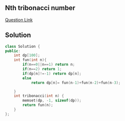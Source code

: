 ## Nth tribonacci number

[Question Link](https://leetcode.com/problems/n-th-tribonacci-number/)

## Solution

```c++
class Solution {
public:
    int dp[100];
    int fun(int n){
        if(n==0||n==1) return n;
        if(n==2) return 1;
        if(dp[n]!=-1) return dp[n];
        else
            return dp[n]= fun(n-1)+fun(n-2)+fun(n-3);

    }
    int tribonacci(int n) {
        memset(dp, -1, sizeof(dp));
        return fun(n);
    }
};
```
